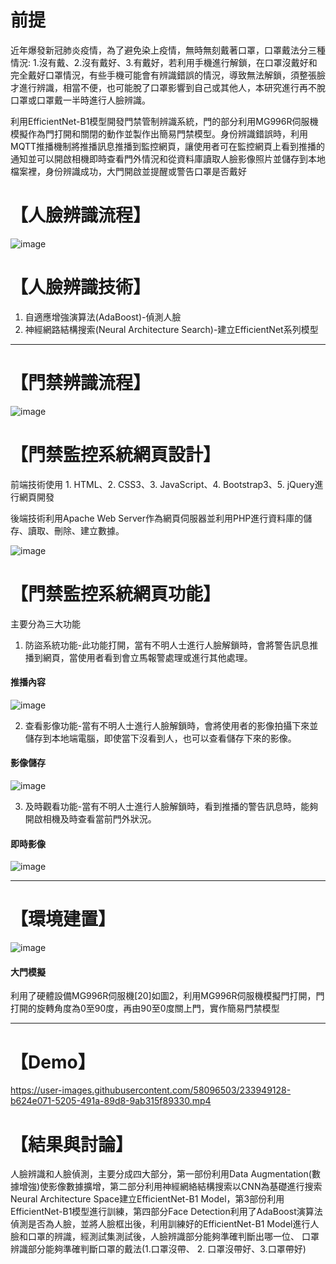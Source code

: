 # 前提
近年爆發新冠肺炎疫情，為了避免染上疫情，無時無刻戴著口罩，口罩戴法分三種情況: 1.沒有戴、2.沒有戴好、3.有戴好，若利用手機進行解鎖，在口罩沒戴好和完全戴好口罩情況，有些手機可能會有辨識錯誤的情況，導致無法解鎖，須整張臉才進行辨識，相當不便，也可能脫了口罩影響到自己或其他人，本研究進行再不脫口罩或口罩戴一半時進行人臉辨識。

利用EfficientNet-B1模型開發門禁管制辨識系統，門的部分利用MG996R伺服機模擬作為門打開和關閉的動作並製作出簡易門禁模型。身份辨識錯誤時，利用MQTT推播機制將推播訊息推播到監控網頁，讓使用者可在監控網頁上看到推播的通知並可以開啟相機即時查看門外情況和從資料庫讀取人臉影像照片並儲存到本地檔案裡，身份辨識成功，大門開啟並提醒或警告口罩是否戴好

# 【人臉辨識流程】

![image](https://user-images.githubusercontent.com/58096503/233927348-7c5d42c8-ada8-4c14-b413-83876530763b.png)

# 【人臉辨識技術】

1. 自適應增強演算法(AdaBoost)-偵測人臉
2. 神經網路結構搜索(Neural Architecture Search)-建立EfficientNet系列模型

---


# 【門禁辨識流程】

![image](https://user-images.githubusercontent.com/58096503/233926814-d325cd05-9006-4d81-a5ec-b7302932ee10.png)



# 【門禁監控系統網頁設計】
前端技術使用 1. HTML、2. CSS3、3. JavaScript、4. Bootstrap3、5. jQuery進行網頁開發 

後端技術利用Apache Web Server作為網頁伺服器並利用PHP進行資料庫的儲存、讀取、刪除、建立數據。

![image](https://user-images.githubusercontent.com/58096503/233923276-8e69bda6-ad7e-4fa0-a208-2f449e6dbdb8.png)

# 【門禁監控系統網頁功能】

主要分為三大功能

1. 防盜系統功能-此功能打開，當有不明人士進行人臉解鎖時，會將警告訊息推播到網頁，當使用者看到會立馬報警處理或進行其他處理。

#### 推播內容
![image](https://user-images.githubusercontent.com/58096503/233938607-f35c7545-2aed-455a-93d2-9ef1f0321318.png)


2. 查看影像功能-當有不明人士進行人臉解鎖時，會將使用者的影像拍攝下來並儲存到本地端電腦，即使當下沒看到人，也可以查看儲存下來的影像。

#### 影像儲存

![image](https://user-images.githubusercontent.com/58096503/233943744-07cef3a5-b30c-466a-83e5-57e0b51270e4.png)


3. 及時觀看功能-當有不明人士進行人臉解鎖時，看到推播的警告訊息時，能夠開啟相機及時查看當前門外狀況。

#### 即時影像

![image](https://user-images.githubusercontent.com/58096503/233939848-2a1b3c52-b9b9-47de-8fcf-8f0f6db2e0ce.png)

---

# 【環境建置】

![image](https://user-images.githubusercontent.com/58096503/233928356-ba09ead5-9013-479f-adb8-00aad46d0a3a.png)


#### 大門模擬
利用了硬體設備MG996R伺服機[20]如圖2，利用MG996R伺服機模擬門打開，門打開的旋轉角度為0至90度，再由90至0度關上門，實作簡易門禁模型

---
# 【Demo】



https://user-images.githubusercontent.com/58096503/233949128-b624e071-5205-491a-89d8-9ab315f89330.mp4



# 【結果與討論】

人臉辨識和人臉偵測，主要分成四大部分，第一部份利用Data Augmentation(數據增強)使影像數據擴增，第二部分利用神經網絡結構搜索以CNN為基礎進行搜索Neural Architecture Space建立EfficientNet-B1 Model，第3部份利用EfficientNet-B1模型進行訓練，第四部分Face Detection利用了AdaBoost演算法偵測是否為人臉，並將人臉框出後，利用訓練好的EfficientNet-B1 Model進行人臉和口罩的辨識，經測試集測試後，人臉辨識部分能夠準確判斷出哪一位、 口罩辨識部分能夠準確判斷口罩的戴法(1.口罩沒帶、 2. 口罩沒帶好、3.口罩帶好)
